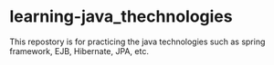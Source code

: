 # learning-java_thechnologies
This repostory is for practicing the java technologies such as spring framework, EJB, Hibernate, JPA, etc.
